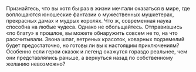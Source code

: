 <!--2016-11-26 21:19:58-->
Признайтесь, что вы хотя бы раз в жизни мечтали оказаться в мире, где воплощаются юношеские фантазии о мужественных мушкетерах, прекрасных дамах и мудрых королях.
Что ж, современная наука способна на любые чудеса.
Однако не обольщайтесь. Отправившись «по блату» в прошлое, вы можете обнаружить совсем не то, на что рассчитывали. Звона шпаг, ветреных красоток, коварных подземелий будет предостаточно, но готовы ли вы к настоящим приключениям? Особенно если герои сказок и легенд окажутся гораздо реальнее, чем они представлялись раньше, а вернуться назад по собственному желанию невозможно?